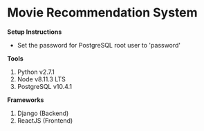 # Movie Recommendation System

**Setup Instructions**
- Set the password for PostgreSQL root user to 'password'

**Tools**
1. Python v2.7.1
2. Node v8.11.3 LTS
3. PostgreSQL v10.4.1

**Frameworks**
1. Django (Backend)
2. ReactJS (Frontend)
